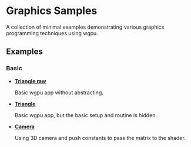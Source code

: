 
# Graphics Samples

A collection of minimal examples demonstrating various graphics programming techniques using wgpu.

## Examples
### Basic
- [**Triangle raw**](examples/triangle_raw/)

  Basic wgpu app without abstracting.

- [**Triangle**](examples/triangle/)

  Basic wgpu app, but the basic setup and routine is hidden.

- [**Camera**](examples/camera/)

  Using 3D camera and push constants to pass the matrix to the shader.
